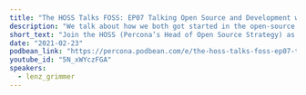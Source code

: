 ```yaml
---
title: "The HOSS Talks FOSS: EP07 Talking Open Source and Development with Lenz Grimmer"
description: "We talk about how we both got started in the open-source business, how people can contribute, and some of the cool things he has been up to."
short_text: "Join the HOSS (Percona’s Head of Open Source Strategy) as he talks all things open-source with long time open source engineer Lenz Grimmer. Lenz has a long history of working on open source projects including Suse, MySQL, Ceph, and others. We talk about how we both got started in the open-source business, how people can contribute, and some of the cool things he has been up to."
date: "2021-02-23"
podbean_link: "https://percona.podbean.com/e/the-hoss-talks-foss-ep07-talking-open-source-and-development-with-lenz-grimmer/"
youtube_id: "5N_xWYczFGA"
speakers:
  - lenz_grimmer
---
```


